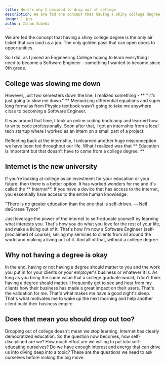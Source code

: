 ```yaml
---
title: Here's why I decided to drop out of college
description: We are fed the concept that having a shiny college degree is the only air ticket that can land us a job. The only golden pass that can open doors to opportunities.
image: 1.jpg
author: Ishan Subedi
---
```


We are fed the concept that having a shiny college degree is the only air ticket that can land us a job. The only golden pass that can open doors to opportunities. 

So I did, as I joined an Engineering College hoping to learn everything I need to become a Software Engineer - something I wanted to become since 9th grade.

## College was slowing me down

However, just two semesters down the line, I realized something - ** " it's just going to slow me down." **  Memorizing differential equations and super long formulas from Physics textbook wasn't going to take me anywhere close to becoming a Software Engineer. 

It was around that time, I took an online coding bootcamp and learned how to write code professionally. Soon after that, I got an internship from a local tech startup where I worked as an intern on a small part of a project.

Reflecting back at the internship, I unlearned another huge misconception we have been fed throughout our life. What I realized was that ** Education is important but that doesn't have to come from a college degree. **

## Internet is the new university

If you're looking at college as an investment for your education or your future, then there is a better option. It has worked wonders for me and it's called the ** Internet**. If you have a device that has access to the internet, you essentially have access to the entire human knowledge.

<div class="display-1 text-center grey--text mb-10">
"There is no greater education than the one that is self-driven. — Neil deGrasse Tyson"
</div>

Just leverage the power of the internet to self-educate yourself by learning what interests you. That's how you do what you love for the rest of your life, and make a living out of it. That's how I'm now a Software Engineer (self-proclaimed of course), selling my services to clients from all around the world and making a living out of it. And all of that, without a college degree. 

## Why not having a degree is okay

In the end, having or not having a degree should matter to you and the work you put in for your clients or your employer's business or whatever it is. As long as you bring the same value that a college graduate would, I don't think having a degree should matter. I frequently get to see and hear from my clients how their business has made a great impact on their users. That's the validation for me. That's what makes me have a good night's sleep. That's what motivates me to wake up the next morning and help another client build their business empire. 

## Does that mean you should drop out too?

Dropping out of college doesn't mean we stop learning. Internet has clearly democratized education. So the question now becomes, how self-disciplined are we? How much effort are we willing to put into self-educating ourselves?  Do we have enough interest and energy that can drive us into diving deep into a topic? These are the questions we need to ask ourselves before making the big move.
